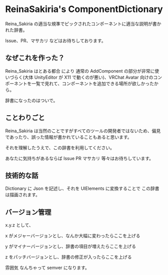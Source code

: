 # ReinaSakiria's ComponentDictionary

Reina_Sakiria の適当な規準でピックされたコンポーネントに適当な説明が書かれた辞書。

Issue、PR、マサカリ などはお待ちしております。

## なぜこれを作った？

Reina_Sakiria はとある都合 により 通常の AddComponent の部分が非常に使いづらく(大体 UnityEditor が X11 で動くのが悪い)、VRChat Avatar 向けのコンポーネントを一覧で見れて、コンポーネントを追加できる場所が欲しかったから。

辞書になったのはついで。

## ことわりごと

Reina_Sakiria は当然のことですがすべてのツールの開発者ではないため、偏見であったり、誤った情報が書かれていることもあると思います。

それを理解したうえで、この辞書を利用してください。

あなたに気持ちがあるならば Issue PR マサカリ 等々はお待ちしています。

## 技術的な話

Dictionary に Json を記述し、それを UIElements に変換することで この辞書は描画されます。

## バージョン管理

 x.y.z として、

x がメジャーバージョンとし、なんか大幅に変わったらここを上げる

y がマイナーバージョンとし、辞書の項目が増えたらここを上げる

z をパッチバージョンとし、辞書の修正が入ったらここを上げる

雰囲気 なんちゃって semver になります。

